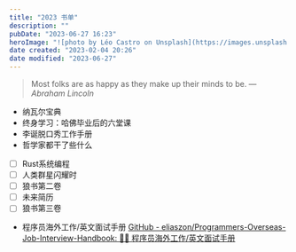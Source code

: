 ```yaml
---
title: "2023 书单"
description: ""
pubDate: "2023-06-27 16:23"
heroImage: "![photo by Léo Castro on Unsplash](https://images.unsplash.com/photo-1686657656166-b23a8eefe633?crop=entropy&cs=srgb&fm=jpg&ixid=M3wzNjM5Nzd8MHwxfHJhbmRvbXx8fHx8fHx8fDE2ODc4NDUyMjd8&ixlib=rb-4.0.3&q=85&w=1200&h=400)"
date created: "2023-02-04 20:26"
date modified: "2023-06-27"
---
```


> Most folks are as happy as they make up their minds to be.
> — <cite>Abraham Lincoln</cite>


- 纳瓦尔宝典
- 终身学习：哈佛毕业后的六堂课
- 李诞脱口秀工作手册
- 哲学家都干了些什么
- [ ] Rust系统编程
- [ ] 人类群星闪耀时
- [ ] 狼书第二卷
- [ ] 未来简历
- [ ] 狼书第三卷
- 程序员海外工作/英文面试手册 [GitHub - eliaszon/Programmers-Overseas-Job-Interview-Handbook: 🏂🏻 程序员海外工作/英文面试手册](https://github.com/eliaszon/Programmers-Overseas-Job-Interview-Handbook)
